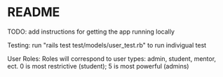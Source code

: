 # README

TODO: add instructions for getting the app running locally

Testing: run "rails test test/models/user_test.rb" to run indivigual test

User Roles: Roles will correspond to user types: admin, student, mentor, ect. 0 is most restrictive (student);
5 is most powerful (admins)